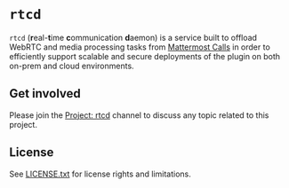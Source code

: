 # `rtcd`

`rtcd` (**r**eal-**t**ime **c**ommunication **d**aemon) is a service built to offload WebRTC and media processing tasks from [Mattermost Calls](https://github.com/mattermost/mattermost-plugin-calls) in order to efficiently support scalable and secure deployments of the plugin on both on-prem and cloud environments.

## Get involved

Please join the [Project: rtcd](https://community.mattermost.com/core/channels/project-rtcd) channel to discuss any topic related to this project.

## License

See [LICENSE.txt](LICENSE.txt) for license rights and limitations.

